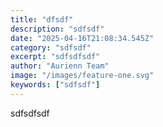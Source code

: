 ```yaml
---
title: "dfsdf"
description: "sdfsdf"
date: "2025-04-16T21:08:34.545Z"
category: "sdfsdf"
excerpt: "sdfsdfsdf"
author: "Aurienn Team"
image: "/images/feature-one.svg"
keywords: ["sdfsdf"]
---
```


sdfsdfsdf